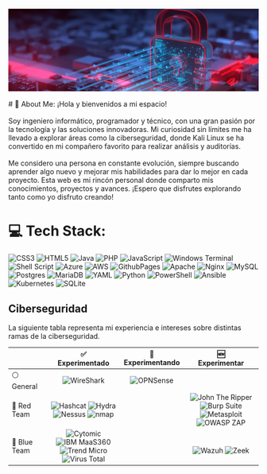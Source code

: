 <div>
    <p align="center">
        <img src="/banner-dark.png" />
        </p>
</div>
# 💫 About Me:
¡Hola y bienvenidos a mi espacio!<br><br>Soy ingeniero informático, programador y técnico, con una gran pasión por la tecnología y las soluciones innovadoras. Mi curiosidad sin límites me ha llevado a explorar áreas como la ciberseguridad, donde Kali Linux se ha convertido en mi compañero favorito para realizar análisis y auditorías.<br><br>Me considero una persona en constante evolución, siempre buscando aprender algo nuevo y mejorar mis habilidades para dar lo mejor en cada proyecto. Esta web es mi rincón personal donde comparto mis conocimientos, proyectos y avances. ¡Espero que disfrutes explorando tanto como yo disfruto creando!


# 💻 Tech Stack:
![CSS3](https://img.shields.io/badge/css3-%231572B6.svg?style=for-the-badge&logo=css3&logoColor=white) ![HTML5](https://img.shields.io/badge/html5-%23E34F26.svg?style=for-the-badge&logo=html5&logoColor=white) ![Java](https://img.shields.io/badge/java-%23ED8B00.svg?style=for-the-badge&logo=openjdk&logoColor=white) ![PHP](https://img.shields.io/badge/php-%23777BB4.svg?style=for-the-badge&logo=php&logoColor=white) ![JavaScript](https://img.shields.io/badge/javascript-%23323330.svg?style=for-the-badge&logo=javascript&logoColor=%23F7DF1E) ![Windows Terminal](https://img.shields.io/badge/Windows%20Terminal-%234D4D4D.svg?style=for-the-badge&logo=windows-terminal&logoColor=white) ![Shell Script](https://img.shields.io/badge/shell_script-%23121011.svg?style=for-the-badge&logo=gnu-bash&logoColor=white) ![Azure](https://img.shields.io/badge/azure-%230072C6.svg?style=for-the-badge&logo=microsoftazure&logoColor=white) ![AWS](https://img.shields.io/badge/AWS-%23FF9900.svg?style=for-the-badge&logo=amazon-aws&logoColor=white) ![GithubPages](https://img.shields.io/badge/github%20pages-121013?style=for-the-badge&logo=github&logoColor=white) ![Apache](https://img.shields.io/badge/apache-%23D42029.svg?style=for-the-badge&logo=apache&logoColor=white) ![Nginx](https://img.shields.io/badge/nginx-%23009639.svg?style=for-the-badge&logo=nginx&logoColor=white) ![MySQL](https://img.shields.io/badge/mysql-4479A1.svg?style=for-the-badge&logo=mysql&logoColor=white) ![Postgres](https://img.shields.io/badge/postgres-%23316192.svg?style=for-the-badge&logo=postgresql&logoColor=white) ![MariaDB](https://img.shields.io/badge/MariaDB-003545?style=for-the-badge&logo=mariadb&logoColor=white) ![YAML](https://img.shields.io/badge/yaml-%23ffffff.svg?style=for-the-badge&logo=yaml&logoColor=151515) ![Python](https://img.shields.io/badge/python-3670A0?style=for-the-badge&logo=python&logoColor=ffdd54) ![PowerShell](https://img.shields.io/badge/PowerShell-%235391FE.svg?style=for-the-badge&logo=powershell&logoColor=white) ![Ansible](https://img.shields.io/badge/ansible-%231A1918.svg?style=for-the-badge&logo=ansible&logoColor=white) ![Kubernetes](https://img.shields.io/badge/kubernetes-%23326ce5.svg?style=for-the-badge&logo=kubernetes&logoColor=white) ![SQLite](https://img.shields.io/badge/sqlite-%2307405e.svg?style=for-the-badge&logo=sqlite&logoColor=white)


## Ciberseguridad

La siguiente tabla representa mi experiencia e intereses sobre distintas ramas de la ciberseguridad.

<table>
    <thead align="center">
        <tr>
            <th></th>
            <th>✅<br>Experimentado</th>
            <th>🔁<br>Experimentando</th>
            <th>🆕<br>Experimentar</th>
        </tr>
    </thead>
    <tbody align="center">
        <tr>
            <td align="left">⚪ General</td>
            <td>
                <img src="https://img.shields.io/badge/WireShark-%231679A7.svg?style=flat&logo=wireshark&logoColor=white" alt="WireShark">
            </td>
            <td>
                <img src="https://img.shields.io/badge/OPNSense-%23D94F00.svg?style=flat&logo=opnsense&logoColor=white" alt="OPNSense">
            </td>
            <td></td>
        </tr>
        <tr>
            <td align="left">🔴 Red Team</td>
            <td>
                <img src="https://img.shields.io/badge/Hashcat-%233E3E41.svg?style=flat&logo=hashcat&logoColor=white" alt="Hashcat">
                <img src="https://img.shields.io/badge/Hydra-%23168F78.svg?style=flat&logo=hydra&logoColor=white" alt="Hydra">
                <br>
                <img src="https://img.shields.io/badge/Nessus-%23061E42.svg?style=flat&logo=nessus&logoColor=white" alt="Nessus">
                <img src="https://img.shields.io/badge/nmap-%23D0ECF4.svg?style=flat&logo=nmap&logoColor=white" alt="nmap">
            </td>
            <td></td>
            <td>
                <img src="https://img.shields.io/badge/John%20The%20Ripper-%23BA1515.svg?style=flat&logo=john-the-ripper&logoColor=black" alt="John The Ripper">
                <img src="https://img.shields.io/badge/Burp%20Suite-%23FF6633.svg?style=flat&logo=burp-suite&logoColor=white" alt="Burp Suite">
                <br>
                <img src="https://img.shields.io/badge/Metasploit-%232596CD.svg?style=flat&logo=metasploit&logoColor=white" alt="Metasploit">
                <img src="https://img.shields.io/badge/OWASP%20ZAP-%2300549E.svg?style=flat&logo=zap&logoColor=white" alt="OWASP ZAP">
            </td>
        </tr>
        <tr>
            <td align="left">🔵 Blue Team</td>
            <td>
                <img src="https://img.shields.io/badge/Cytomic-%235E3079.svg?style=flat&logo=Cytomic&logoColor=white" alt="Cytomic">
                <img src="https://img.shields.io/badge/IBM MaaS360-%23052FAD.svg?style=flat&logo=IBM&logoColor=white" alt="IBM MaaS360">
                <br>
                <img src="https://img.shields.io/badge/Trend%20Micro-%23D71921.svg?style=flat&logo=trend-micro&logoColor=white" alt="Trend Micro">
                <img src="https://img.shields.io/badge/VirusTotal-%23394EFF.svg?style=flat&logo=virustotal&logoColor=white" alt="Virus Total">
            </td>
            <td>
                <img src="https://img.shields.io/badge/IRIS-%230E316A.svg?style=flat&logo=suricata&logoColor=white" alt="">
            </td>
            <td>
                <img src="https://img.shields.io/badge/Suricata-%23F6AC31.svg?style=flat&logo=suricata&logoColor=white" alt="">
                <br>
                <img src="https://img.shields.io/badge/Wazuh-%233AABE6.svg?style=flat&logo=wazuh&logoColor=white" alt="Wazuh">
                <img src="https://img.shields.io/badge/Zeek-%232980B9.svg?style=flat&logo=zeek&logoColor=black" alt="Zeek">
            </td>
        </tr>
    </tbody>
</table>

